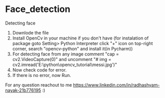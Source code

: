 # Face_detection
Detecting face
1. Downlode the file
2. Install OpenCv in your machine if you don't have
   (for instalation of package goto Setting> Python Interpreter click "+" icon on top-right corner, search "opencv-python" and install it(in Pycharm))
3. For detecting face from any image comment "cap = cv2.VideoCapture(0)"  and uncomment "# img = cv2.imread('E:\\python\\opencv_tutorial\\messi.jpg')"
3. Now check code for error.
4. If there is no error, now Run.


For any question reachout to me https://www.linkedin.com/in/radhashyam-nayak-21b776195 :)
